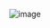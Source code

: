
![image](https://github.com/Rexy998/Rexy998/assets/159923347/28039792-d330-4194-ac8a-c5fedddf5559)

<!---
Rexy998/Rexy998 is a ✨ special ✨ repository because its `README.md` (this file) appears on your GitHub profile.
You can click the Preview link to take a look at your changes.
--->
